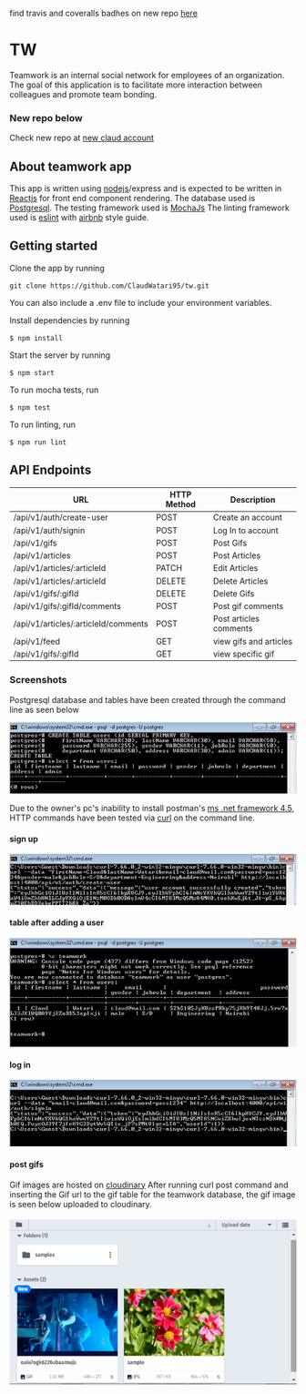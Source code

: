 find travis and coveralls badhes on new repo <a href = 'https://github.com/claudwatari/tw-new'>here</a>

# TW
Teamwork is an internal social network for employees of an organization. The goal of this application is to facilitate more interaction between colleagues and promote team bonding.

### New repo below
Check new repo at <a href = 'https://github.com/claudwatari/tw-new'>new claud account</a>

## About teamwork app
This app is written using <a href = 'https://nodejs.org'>nodejs</a>/express and is expected to be written in <a href = 'https://reactjs.org
'>Reactjs</a> for front end component rendering. The database used is <a href = 'https://www.postgresql.org'>Postgresql</a>.
The testing framework used is <a href = 'https://mochajs.org'>MochaJs</a>
The linting framework used is <a href = 'https://eslint.org'>eslint</a> with <a href = 'https://github.com/airbnb/javascript'>airbnb</a> style guide.

## Getting started
Clone the app by running 
```
git clone https://github.com/ClaudWatari95/tw.git
```
You can also include a .env file to include your environment variables.

Install dependencies by running
```
$ npm install
```

Start the server by running 
```
$ npm start
```
To run mocha tests, run 
```
$ npm test
```
To run linting, run 
```
$ npm run lint
```

## API Endpoints

| URL                    | HTTP Method | Description                 |
| -------------------------------- | ------- | --------------------------- |
| /api/v1/auth/create-user                   | POST    | Create an account           |
| /api/v1/auth/signin                   | POST    | Log In to account           |
| /api/v1/gifs                   | POST    | Post Gifs          |
| /api/v1/articles                   | POST    | Post Articles          |
| /api/v1/articles/:articleId                   | PATCH    | Edit Articles          |
| /api/v1/articles/:articleId                   | DELETE    | Delete Articles          |
| /api/v1/gifs/:gifId                   | DELETE    | Delete Gifs          |
| /api/v1/gifs/:gifId/comments                   | POST    | Post gif comments         |
| /api/v1/articles/:articleId/comments                   | POST    | Post articles comments          |
| /api/v1/feed                   | GET    | view gifs and articles          |
| /api/v1/gifs/:gifId                   | GET    | view specific gif          |


### Screenshots

Postgresql database and tables have been created through the command line as seen below

<img src = 'https://github.com/ClaudWatari95/tw/blob/develop/screenshots/psql-create-table.png' alt = 'create_psql_table'>

Due to the owner's pc's inability to install postman's <a href = 'https://www.microsoft.com/en-us/download/details.aspx?id=30653'>ms .net framework 4.5</a>, HTTP commands have been tested via <a href = 'https://curl.haxx.se'>curl</a> on the command line.

#### sign up
<img src = 'https://github.com/ClaudWatari95/tw/blob/develop/screenshots/curl-signup.png' alt = 'sign_up_screenshot'>

#### table after adding a user

<img src = 'https://github.com/ClaudWatari95/tw/blob/develop/screenshots/psql-users-table.png' alt = 'users_table_with_row'>

#### log in
<img src = 'https://github.com/ClaudWatari95/tw/blob/develop/screenshots/curl-login.png' alt = 'login_screenshot'>

#### post gifs

Gif images are hosted on <a href = 'https://cloudinary.com'>cloudinary</a>
After running curl post command and inserting the Gif url to the gif table for the teamwork database, the gif image is seen below uploaded to cloudinary.

<img src = 'https://github.com/ClaudWatari95/tw/blob/develop/screenshots/cloudinaryGif.png' alt = 'cloudinary_gif_thumbnail'>
